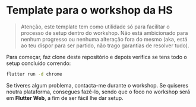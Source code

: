# Template para o workshop da HS

> Atenção, este template tem como utilidade só para facilitar o processo de setup dentro do workshop. Não está ambicionado para nenhum progresso ou nenhuma alteração fora do mesmo (aka, está ao teu dispor para ser partido, não trago garantias de resolver tudo). 

Para começar, faz clone deste repositório e depois verifica se tens todo o setup concluído correndo:

```bash
flutter run -d chrome
```

Se tiveres algum problema, contacta-me durante o workshop.
Se quiseres noutra plataforma, consegues fazê-lo, sendo que o foco no workshop será em **Flutter Web**, a fim de ser fácil lhe dar setup.
